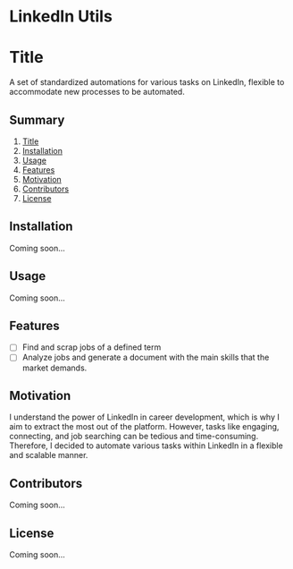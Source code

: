 # LinkedIn Utils

# Title
A set of standardized automations for various tasks on LinkedIn, flexible to
accommodate new processes to be automated.

## Summary
1. [Title](#title)
2. [Installation](#installation)
3. [Usage](#usage)
4. [Features](#features)
5. [Motivation](#motivation)
6. [Contributors](#contributors)
7. [License](#license)

## Installation
Coming soon...

## Usage
Coming soon...

## Features
- [ ] Find and scrap jobs of a defined term
- [ ] Analyze jobs and generate a document with the main skills that the market demands.

## Motivation
I understand the power of LinkedIn in career development, which is why I aim to
extract the most out of the platform. However, tasks like engaging, connecting,
and job searching can be tedious and time-consuming. Therefore, I decided to
automate various tasks within LinkedIn in a flexible and scalable manner.

## Contributors
Coming soon...

## License
Coming soon...
